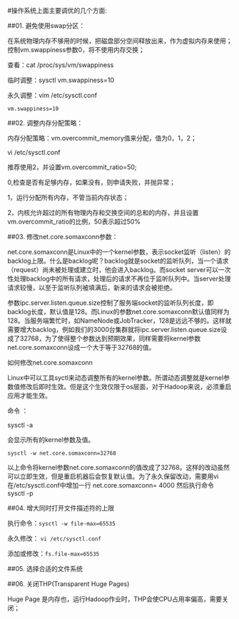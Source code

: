 #操作系统上面主要调优的几个方面:

##01. 避免使用swap分区：

在系统物理内存不够用的时候，把磁盘部分空间释放出来，作为虚拟内存来使用；控制vm.swappiness参数0，将不使用内存交换；


查看：cat /proc/sys/vm/swappiness

临时调整：sysctl vm.swappiness=10

永久调整：vim /etc/sysctl.conf

	vm.swappiness=10

##02. 调整内存分配策略：

内存分配策略：vm.overcommit_memory值来分配，值为0，1，2；

vi /etc/sysctl.conf    

推荐使用2，并设置vm.overcommit_ratio=50;

0,检查是否有足够内存，如果没有，则申请失败，并抛异常；

1，运行分配所有内存，不管当前内存状态；

2，内核允许超过的所有物理内存和交换空间的总和的内存，并且设置vm.overcommit_ratio的比例，50表示超过50%


##03. 修改net.core.somaxconn参数：

net.core.somaxconn是Linux中的一个kernel参数，表示socket监听（listen）的backlog上限。什么是backlog呢？backlog就是socket的监听队列，当一个请求（request）尚未被处理或建立时，他会进入backlog。而socket server可以一次性处理backlog中的所有请求，处理后的请求不再位于监听队列中。当server处理请求较慢，以至于监听队列被填满后，新来的请求会被拒绝。 

参数ipc.server.listen.queue.size控制了服务端socket的监听队列长度，即backlog长度，默认值是128。而Linux的参数net.core.somaxconn默认值同样为128。当服务端繁忙时，如NameNode或JobTracker，128是远远不够的。这样就需要增大backlog，例如我们的3000台集群就将ipc.server.listen.queue.size设成了32768，为了使得整个参数达到预期效果，同样需要将kernel参数net.core.somaxconn设成一个大于等于32768的值。

如何修改net.core.somaxconn

Linux中可以工具syctl来动态调整所有的kernel参数。所谓动态调整就是kernel参数值修改后即时生效。但是这个生效仅限于os层面，对于Hadoop来说，必须重启应用才能生效。 

命令 ： 
	
sysctl -a 

会显示所有的kernel参数及值。 

	sysctl -w net.core.somaxconn=32768 
以上命令将kernel参数net.core.somaxconn的值改成了32768。这样的改动虽然可以立即生效，但是重启机器后会恢复默认值。为了永久保留改动，需要用vi在/etc/sysctl.conf中增加一行 
net.core.somaxconn= 4000 
然后执行命令 
sysctl -p 

##04. 增大同时打开文件描述符的上限



执行命令：`sysctl -w file-max=65535`

永久修改：
`vi /etc/sysctl.conf`

添加或修改：`fs.file-max=65535`


##05. 选择合适的文件系统


##06. 关闭THP(Transparent Huge Pages)

Huge Page 是内存也，运行Hadoop作业时，THP会使CPU占用率偏高，需要关闭；